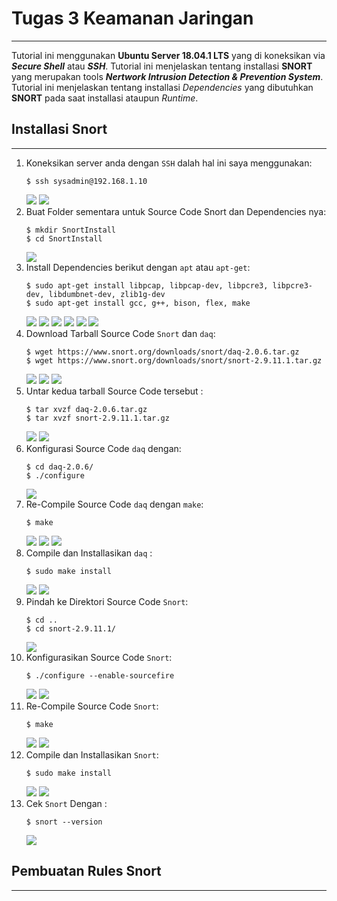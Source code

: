 # Tugas 3 Keamanan Jaringan 
---
Tutorial ini menggunakan **Ubuntu Server 18.04.1 LTS** yang di koneksikan via _**Secure Shell**_ atau _**SSH**_.
Tutorial ini menjelaskan tentang installasi **SNORT** yang merupakan tools _**Nertwork Intrusion Detection & Prevention System**_.
Tutorial ini menjelaskan tentang installasi _Dependencies_ yang dibutuhkan **SNORT** pada saat installasi ataupun _Runtime_.

## Installasi Snort
---
1. Koneksikan server anda dengan `SSH` dalah hal ini saya menggunakan:
    ```
    $ ssh sysadmin@192.168.1.10
    ```
    ![](https://raw.githubusercontent.com/wowotek/Kuliah/master/Teknologi%20Informasi/Semester%204/Kamdat/Tugas%203/1.0.png)
    ![](https://raw.githubusercontent.com/wowotek/Kuliah/master/Teknologi%20Informasi/Semester%204/Kamdat/Tugas%203/2.0.png)
2. Buat Folder sementara untuk Source Code Snort dan Dependencies nya:
    ```
    $ mkdir SnortInstall
    $ cd SnortInstall
    ```
    ![](https://raw.githubusercontent.com/wowotek/Kuliah/master/Teknologi%20Informasi/Semester%204/Kamdat/Tugas%203/3.0.png)
3. Install Dependencies berikut dengan `apt` atau `apt-get`:
    ```
    $ sudo apt-get install libpcap, libpcap-dev, libpcre3, libpcre3-dev, libdumbnet-dev, zlib1g-dev
    $ sudo apt-get install gcc, g++, bison, flex, make
    ```
    ![](https://raw.githubusercontent.com/wowotek/Kuliah/master/Teknologi%20Informasi/Semester%204/Kamdat/Tugas%203/4.2.png)
    ![](https://raw.githubusercontent.com/wowotek/Kuliah/master/Teknologi%20Informasi/Semester%204/Kamdat/Tugas%203/4.3.png)
    ![](https://raw.githubusercontent.com/wowotek/Kuliah/master/Teknologi%20Informasi/Semester%204/Kamdat/Tugas%203/4.4.png)
    ![](https://raw.githubusercontent.com/wowotek/Kuliah/master/Teknologi%20Informasi/Semester%204/Kamdat/Tugas%203/4.5.png)
    ![](https://raw.githubusercontent.com/wowotek/Kuliah/master/Teknologi%20Informasi/Semester%204/Kamdat/Tugas%203/4.1.png)
    ![](https://raw.githubusercontent.com/wowotek/Kuliah/master/Teknologi%20Informasi/Semester%204/Kamdat/Tugas%203/4.0.png)
4. Download Tarball Source Code `Snort` dan `daq`:
    ```
    $ wget https://www.snort.org/downloads/snort/daq-2.0.6.tar.gz
    $ wget https://www.snort.org/downloads/snort/snort-2.9.11.1.tar.gz
    ```
    ![](https://raw.githubusercontent.com/wowotek/Kuliah/master/Teknologi%20Informasi/Semester%204/Kamdat/Tugas%203/5.0.png)
    ![](https://raw.githubusercontent.com/wowotek/Kuliah/master/Teknologi%20Informasi/Semester%204/Kamdat/Tugas%203/5.1.png)
    ![](https://raw.githubusercontent.com/wowotek/Kuliah/master/Teknologi%20Informasi/Semester%204/Kamdat/Tugas%203/5.2.png)
5. Untar kedua tarball Source Code tersebut :
    ```
    $ tar xvzf daq-2.0.6.tar.gz
    $ tar xvzf snort-2.9.11.1.tar.gz
    ```
    ![](https://raw.githubusercontent.com/wowotek/Kuliah/master/Teknologi%20Informasi/Semester%204/Kamdat/Tugas%203/6.0.png)
    ![](https://raw.githubusercontent.com/wowotek/Kuliah/master/Teknologi%20Informasi/Semester%204/Kamdat/Tugas%203/6.1.png)
6. Konfigurasi Source Code `daq` dengan:
    ```
    $ cd daq-2.0.6/
    $ ./configure
    ```
    ![](https://raw.githubusercontent.com/wowotek/Kuliah/master/Teknologi%20Informasi/Semester%204/Kamdat/Tugas%203/7.0.png)
7. Re-Compile Source Code `daq` dengan `make`:
    ```
    $ make
    ```
    ![](https://raw.githubusercontent.com/wowotek/Kuliah/master/Teknologi%20Informasi/Semester%204/Kamdat/Tugas%203/8.0.png)
    ![](https://raw.githubusercontent.com/wowotek/Kuliah/master/Teknologi%20Informasi/Semester%204/Kamdat/Tugas%203/8.1.png)
    ![](https://raw.githubusercontent.com/wowotek/Kuliah/master/Teknologi%20Informasi/Semester%204/Kamdat/Tugas%203/8.2.png)
8. Compile dan Installasikan `daq` :
    ```
    $ sudo make install
    ```
    ![](https://raw.githubusercontent.com/wowotek/Kuliah/master/Teknologi%20Informasi/Semester%204/Kamdat/Tugas%203/9.0.png)
    ![](https://raw.githubusercontent.com/wowotek/Kuliah/master/Teknologi%20Informasi/Semester%204/Kamdat/Tugas%203/9.1.png)
9. Pindah ke Direktori Source Code `Snort`:
    ```
    $ cd ..
    $ cd snort-2.9.11.1/
    ```
    ![](https://raw.githubusercontent.com/wowotek/Kuliah/master/Teknologi%20Informasi/Semester%204/Kamdat/Tugas%203/10.png)
10. Konfigurasikan Source Code `Snort`:
    ```
    $ ./configure --enable-sourcefire
    ```
    ![](https://raw.githubusercontent.com/wowotek/Kuliah/master/Teknologi%20Informasi/Semester%204/Kamdat/Tugas%203/11.0.png)
    ![](https://raw.githubusercontent.com/wowotek/Kuliah/master/Teknologi%20Informasi/Semester%204/Kamdat/Tugas%203/11.1.png)
11. Re-Compile Source Code `Snort`:
    ```
    $ make
    ```
    ![](https://raw.githubusercontent.com/wowotek/Kuliah/master/Teknologi%20Informasi/Semester%204/Kamdat/Tugas%203/12.0.png)
    ![](https://raw.githubusercontent.com/wowotek/Kuliah/master/Teknologi%20Informasi/Semester%204/Kamdat/Tugas%203/12.1.png)
12. Compile dan Installasikan `Snort`:
    ```
    $ sudo make install
    ```
    ![](https://raw.githubusercontent.com/wowotek/Kuliah/master/Teknologi%20Informasi/Semester%204/Kamdat/Tugas%203/13.0.png)
    ![](https://raw.githubusercontent.com/wowotek/Kuliah/master/Teknologi%20Informasi/Semester%204/Kamdat/Tugas%203/13.1.png)
13. Cek `Snort` Dengan :
    ```
    $ snort --version
    ```
    ![](https://raw.githubusercontent.com/wowotek/Kuliah/master/Teknologi%20Informasi/Semester%204/Kamdat/Tugas%203/FinalSnortVersion.png)
## Pembuatan Rules Snort
---